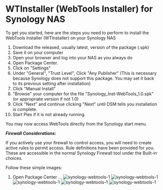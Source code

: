 # WTInstaller (WebTools Installer) for Synology NAS


To get you started, here are the steps you need to perform to install the WebTools Installer (WTInstaller) on your Synology NAS

1.  Download the released, usually latest, version of the package (.spk)
2.  Save it on your computer
3.  Open your browser and log into your NAS as you always do
4.  Open Package Center.
5.    Click on "Settings" 
6.    Under "General", "Trust Level",  Click "Any Publisher" 
       (This is necessary because Synology does not support this package.  You may set it back to its previous setting after installation)
7.  Click "Manual Install"
8.  "Browse" your computer for the file "Synology_Inst-WebTools_1.0.spk"   (or appropriate version if not 1.0)
9.  Click "Next" and continue clicking "Next" until DSM tells you installation is complete.
10.  Start Plex if it is not already running.

You may now access WebTools directly from the Synology start menu.


_**Firewall Considerations:**_

If you actively use your firewall to control access,  you will need to create active rules to permit access.  Rule definitions have been provided for you.  These are accessible in the normal Synology Firewall tool under the Built-in choices.

Follow these simple images:

1. Open Package Center ...
![synology-webtools-1](https://github.com/ukdtom/WTInstaller/blob/master/Wiki/synology/synology-webtools-1.png)
![synology-webtools-1](https://github.com/ukdtom/WTInstaller/blob/master/Wiki/synology/synology-webtools-2.png)
![synology-webtools-1](https://github.com/ukdtom/WTInstaller/blob/master/Wiki/synology/synology-webtools-3.png)
![synology-webtools-1](https://github.com/ukdtom/WTInstaller/blob/master/Wiki/synology/synology-webtools-4.png)
![synology-webtools-1](https://github.com/ukdtom/WTInstaller/blob/master/Wiki/synology/synology_webtools_firstrun-1.png)



